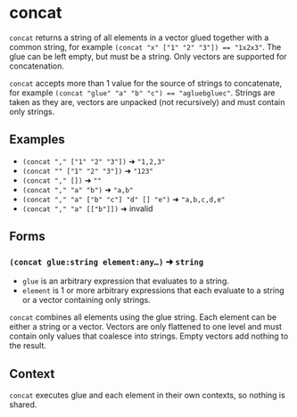 # concat

`concat` returns a string of all elements in a vector glued together with a
common string, for example `(concat "x" ["1" "2" "3"]) == "1x2x3"`. The glue
can be left empty, but must be a string. Only vectors are supported for
concatenation.

`concat` accepts more than 1 value for the source of strings to concatenate,
for example `(concat "glue" "a" "b" "c") == "agluebgluec"`. Strings are taken
as they are, vectors are unpacked (not recursively) and must contain only strings.

## Examples

* `(concat "," ["1" "2" "3"])` ➜ `"1,2,3"`
* `(concat "" ["1" "2" "3"])` ➜ `"123"`
* `(concat "," [])` ➜ `""`
* `(concat "," "a" "b")` ➜ `"a,b"`
* `(concat "," "a" ["b" "c"] "d" [] "e")` ➜ `"a,b,c,d,e"`
* `(concat "," "a" [["b"]])` ➜ invalid

## Forms

### `(concat glue:string element:any…)` ➜ `string`

* `glue` is an arbitrary expression that evaluates to a string.
* `element` is 1 or more arbitrary expressions that each evaluate to a string
  or a vector containing only strings.

`concat` combines all elements using the glue string. Each element can be either
a string or a vector. Vectors are only flattened to one level and must contain
only values that coalesce into strings. Empty vectors add nothing to the result.

## Context

`concat` executes glue and each element in their own contexts, so nothing is
shared.
